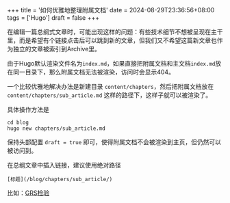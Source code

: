 +++
title = '如何优雅地整理附属文档'
date = 2024-08-29T23:36:56+08:00
tags = ['Hugo']
draft = false
+++

在编辑一篇总纲式文章时，可能出现这样的问题：有些技术细节不想被呈现在主干里，而是希望有个链接点击后可以跳到新的文章，但我们又不希望这篇新文章也作为独立的文章被索引到Archive里。

由于Hugo默认渲染文件名为`index.md`，如果直接把附属文档和主文档`index.md`放在同一目录下，那么附属文档无法被渲染，访问时会显示404。

一个比较优雅地解决办法是新建目录 `content/chapters`，然后把附属文档放在 `content/chapters/sub_article.md` 这样的路径下，这样子就可以被渲染了。

具体操作方法是

```shell
cd blog
hugo new chapters/sub_article.md
```

保持头部配置 `draft = true` 即可，使得附属文档不会被渲染到主页，但仍然可以被访问到。

在总纲文章中插入链接，建议使用绝对路径

```
[标题](/blog/chapters/sub_article/)
```

比如：[GRS检验](/blog/chapters/grs)
